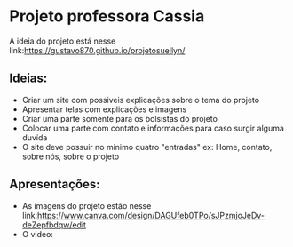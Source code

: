 # Projeto professora Cassia

A ideia do projeto está nesse link:https://gustavo870.github.io/projetosuellyn/

## Ideias:
* Criar um site com possiveis explicações sobre o tema do projeto
* Apresentar telas com explicações e imagens
* Criar uma parte somente para os bolsistas do projeto
* Colocar uma parte com contato e informações para caso surgir alguma duvída
* O site deve possuir no minimo quatro "entradas" ex: Home, contato, sobre nós, sobre o projeto

## Apresentações:

* As imagens do projeto estão nesse link:https://www.canva.com/design/DAGUfeb0TPo/sJPzmjoJeDv-deZepfbdqw/edit
* O video:
